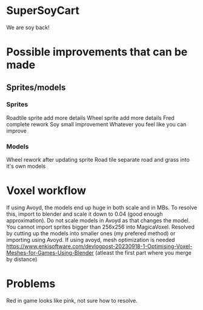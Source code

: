 # SuperSoyCart
 We are soy back!

# Possible improvements that can be made
## Sprites/models
### Sprites
Roadtile sprite add more details
Wheel sprite add more details
Fred complete rework 
Soy small improvement
Whatever you feel like you can improve
### Models
Wheel rework after updating sprite
Road tile separate road and grass into it's own models

# Voxel workflow
If using Avoyd, the models end up huge in both scale and in MBs. To resolve this, import to blender and scale it down to 0.04 (good enough approximation). Do not scale models in Avoyd as that changes the model.
You cannot import sprites bigger than 256x256 into MagicaVoxel. Resolved by cutting up the models into smaller ones (my prefered method) or importing using Avoyd.
If using avoyd, mesh optimization is needed https://www.enkisoftware.com/devlogpost-20230918-1-Optimising-Voxel-Meshes-for-Games-Using-Blender (atleast the first part where you merge by distance)
# Problems
Red in game looks like pink, not sure how to resolve.
